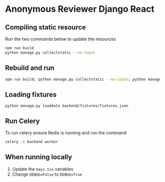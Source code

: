 # Anonymous Reviewer Django React

## Compiling static resource

Run the two commands below to update the resources

```bash
npm run build
python manage.py collectstatic --no-input
```

## Rebuild and run

```bash
npm run build; python manage.py collectstatic --no-input; python manage.py runserver
```

## Loading fixtures

```
python manage.py loaddata backend/fixtures/fixtures.json
```

## Run Celery

To run celery ensure Redis is running and run the command

```bash
celery -A backend worker
```

## When running locally

1. Update the `keys.tsx` variables 
2. Change `DEBUG=False` to `DEBUG=True`
